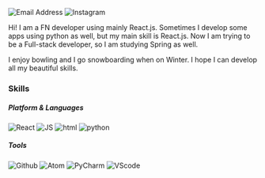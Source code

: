![Email Address](https://img.shields.io/badge/minggle0322@gmail.com-EA4335?style=flat-square&logo=Gmail&logoColor=white) ![Instagram](https://img.shields.io/badge/minggle0322-E4405F?style=flat-square&logo=Instagram&logoColor=white)

Hi! I am a FN developer using mainly React.js.
Sometimes I develop some apps using python as well, but my main skill is React.js.
Now I am trying to be a Full-stack developer, so I am studying Spring as well.

I enjoy bowling and I go snowboarding when on Winter.
I hope I can develop all my beautiful skills.

### Skills

##### Platform & Languages
![React](https://img.shields.io/badge/React-61DAFB?style=flat-square&logo=React&logoColor=white) ![JS](https://img.shields.io/badge/JS-F7DF1E?style=flat-square&logo=JSS&logoColor=white) ![html](https://img.shields.io/badge/CSS-E34F26?style=flat-square&logo=CSS3&logoColor=white) ![python](https://img.shields.io/badge/Python-3776AB?style=flat-square&logo=Python&logoColor=white)
##### Tools

![Github](https://img.shields.io/badge/Github-181717?style=flat-square&logo=Github&logoColor=white) ![Atom](https://img.shields.io/badge/Atom-66595C?style=flat-square&logo=Atom&logoColor=white) ![PyCharm](https://img.shields.io/badge/PyCharm-000000?style=flat-square&logo=PyCharm&logoColor=white) ![VScode](https://img.shields.io/badge/VScode-5C2D91?style=flat-square&logo=Visual-Studio&logoColor=white)
